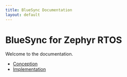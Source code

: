 ```yaml
---
title: BlueSync Documentation
layout: default
---
```


# BlueSync for Zephyr RTOS

Welcome to the documentation.

- [Conception](conception.md)
- [Implementation](implementation.md)